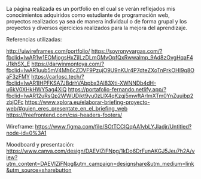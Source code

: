 La página realizada es un portfolio en el cual se verán reflejados mis conocimientos adquiridos como estudiante de programación web, proyectos realizados ya sea de
manera individaul o de forma grupal y los proyectos y diversos ejercicios realizados para la mejora del aprendizaje.

Referencias utilizadas:

http://uiwireframes.com/portfolio/
https://soyronyvargas.com/?fbclid=IwAR1w1EOMjogsHxZjILzDLmGMvOpfQxRwwalmp_9Ad8zOvgHqaF4J1khSX_E
https://darwinmontoya.com/?fbclid=IwAR1uub5mV4Mh6cZDVF9PzujO9U9nKUr4P7dteZXoTnPrkOHI9q8OaF3zFMY
https://carlosc.tech/?fbclid=IwAR1IHPFKSA7JBdrhVAbpbx3Al83Xti-XWNNDb4dH-u6kV0XHkHWY5ag4XiQ
https://portafolio-fernando.netlify.app/?fbclid=IwAR12uRsQp2WWUDikt9yu0zLIX4qKzgj5mwftArlmXTm0YnZuuibp2zbjOFc
https://www.xplora.eu/elaborar-briefing-proyecto-web/#quien_eres_presentate_en_el_briefing_web
https://freefrontend.com/css-headers-footers/


Wireframe: https://www.figma.com/file/SOtTCCIQqAA1ybLYJladjr/Untitled?node-id=0%3A1

Moodboard y presentación: https://www.canva.com/design/DAEVIZiFNpg/1kDo6DrFunAKGJ5Jeu7h2A/view?utm_content=DAEVIZiFNpg&utm_campaign=designshare&utm_medium=link&utm_source=sharebutton

